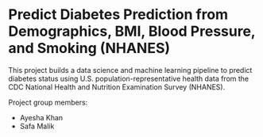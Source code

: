 # Predict Diabetes Prediction from Demographics, BMI, Blood Pressure, and Smoking (NHANES)
This project builds a data science and machine learning pipeline to predict diabetes status using U.S. population-representative health data from the CDC National Health and Nutrition Examination Survey (NHANES).

Project group members:
- Ayesha Khan
- Safa Malik
